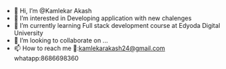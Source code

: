 - 👋 Hi, I’m @Kamlekar Akash
- 👀 I’m interested in  Developing application with new chalenges
- 🌱 I’m currently learning Full stack development course at Edyoda Digital University
- 💞️ I’m looking to collaborate on ...
- 📫 How to reach me 📧:kamlekarakash24@gmail.com
                      whatapp:8686698360

<!---
Kamlekarakash24/Kamlekarakash24 is a ✨ special ✨ repository because its `README.md` (this file) appears on your GitHub profile.
You can click the Preview link to take a look at your changes.
--->
